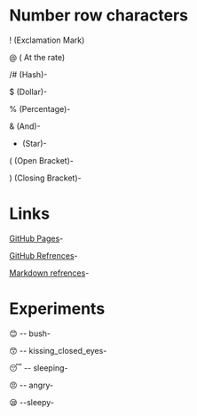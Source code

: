 # Number row characters

! (Exclamation Mark)

@ ( At the rate)

/# (Hash)-

$ (Dollar)-

% (Percentage)-

& (And)-

* (Star)-
  
( (Open Bracket)-

) (Closing Bracket)-


  # Links
  [GitHub Pages](https://pages.github.com/)-
  
  [GitHub Refrences](https://docs.github.com/)-
  
  [Markdown refrences](https://markdownguide.org/)-
  

  # Experiments
  
  😊 -- bush-
  
  😙 -- kissing_closed_eyes-
  
  😴 -- sleeping-
  
  😠 -- angry-
  
  😪 --sleepy-
